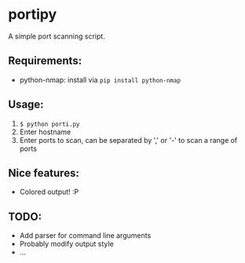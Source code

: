 # portipy
A simple port scanning script.

## Requirements:
* python-nmap: install via ```pip install python-nmap```

## Usage:
1. ```$ python porti.py```
2. Enter hostname
3. Enter ports to scan, can be separated by ',' or '-' to scan a range of ports

## Nice features:
* Colored output! :P

## TODO:
* Add parser for command line arguments
* Probably modify output style
* ...


